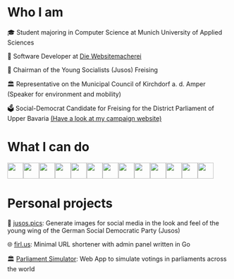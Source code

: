 # Who I am

🎓 Student majoring in Computer Science at Munich University of Applied Sciences

💼 Software Developer at [Die Websitemacherei](https://diewebsitemacherei.de)

🌹 Chairman of the Young Socialists (Jusos) Freising

🏛️ Representative on the Municipal Council of Kirchdorf a. d. Amper (Speaker for environment and mobility)

🗳️ Social-Democrat Candidate for Freising for the District Parliament of Upper Bavaria [(Have a look at my campaign website)](https://firlus.bayern)

# What I can do
<img src="https://cdn.jsdelivr.net/gh/devicons/devicon/icons/javascript/javascript-original.svg" height="36" /><img src="https://cdn.jsdelivr.net/gh/devicons/devicon/icons/bash/bash-original.svg" height="36"/><img src="https://cdn.jsdelivr.net/gh/devicons/devicon/icons/bootstrap/bootstrap-original.svg" height="36" /><img src="https://cdn.jsdelivr.net/gh/devicons/devicon/icons/css3/css3-original.svg" height="36" /><img src="https://cdn.jsdelivr.net/gh/devicons/devicon/icons/docker/docker-plain.svg" height="36" /><img src="https://cdn.jsdelivr.net/gh/devicons/devicon/icons/git/git-original-wordmark.svg" height="36" /><img src="https://cdn.jsdelivr.net/gh/devicons/devicon/icons/github/github-original.svg" height="36" /><img src="https://cdn.jsdelivr.net/gh/devicons/devicon/icons/html5/html5-original.svg" height="36" /><img src="https://cdn.jsdelivr.net/gh/devicons/devicon/icons/laravel/laravel-plain-wordmark.svg" height="36" /><img src="https://cdn.jsdelivr.net/gh/devicons/devicon/icons/linux/linux-original.svg" height="36" /><img src="https://cdn.jsdelivr.net/gh/devicons/devicon/icons/nextjs/nextjs-original-wordmark.svg" height="36" /><img src="https://cdn.jsdelivr.net/gh/devicons/devicon/icons/php/php-plain.svg" height="36" /><img src="https://cdn.jsdelivr.net/gh/devicons/devicon/icons/typescript/typescript-original.svg" height="36" />







# Personal projects

🌹 [jusos.pics](https://github.com/firlus/jusos-sharepic-generator): Generate images for social media in the look and feel of the young wing of the German Social Democratic Party (Jusos)

🌐 [firl.us](https://github.com/firlus/firl.us): Minimal URL shortener with admin panel written in Go

🏛️ [Parliament Simulator](https://parliament.firlus.dev): Web App to simulate votings in parliaments across the world
